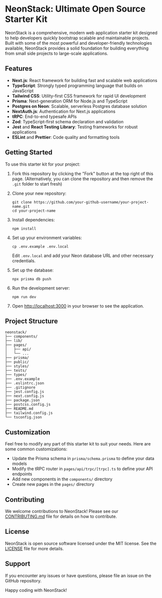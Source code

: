 # NeonStack: Ultimate Open Source Starter Kit

NeonStack is a comprehensive, modern web application starter kit designed to help developers quickly bootstrap scalable and maintainable projects. Built with some of the most powerful and developer-friendly technologies available, NeonStack provides a solid foundation for building everything from small side projects to large-scale applications.

## Features

- **Next.js**: React framework for building fast and scalable web applications
- **TypeScript**: Strongly typed programming language that builds on JavaScript
- **Tailwind CSS**: Utility-first CSS framework for rapid UI development
- **Prisma**: Next-generation ORM for Node.js and TypeScript
- **Postgres on Neon**: Scalable, serverless Postgres database solution
- **NextAuth.js**: Authentication for Next.js applications
- **tRPC**: End-to-end typesafe APIs
- **Zod**: TypeScript-first schema declaration and validation
- **Jest** and **React Testing Library**: Testing frameworks for robust applications
- **ESLint** and **Prettier**: Code quality and formatting tools

## Getting Started

To use this starter kit for your project:

1. Fork this repository by clicking the "Fork" button at the top right of this page.
   (Alternatively, you can clone the repository and then remove the `.git` folder to start fresh)

2. Clone your new repository:
   ```
   git clone https://github.com/your-github-username/your-project-name.git
   cd your-project-name
   ```

3. Install dependencies:
   ```
   npm install
   ```

4. Set up your environment variables:
   ```
   cp .env.example .env.local
   ```
   Edit `.env.local` and add your Neon database URL and other necessary credentials.

5. Set up the database:
   ```
   npx prisma db push
   ```

6. Run the development server:
   ```
   npm run dev
   ```

7. Open [http://localhost:3000](http://localhost:3000) in your browser to see the application.

## Project Structure

```
neonstack/
├── components/
├── lib/
├── pages/
│   ├── api/
│   └── ...
├── prisma/
├── public/
├── styles/
├── tests/
├── types/
├── .env.example
├── .eslintrc.json
├── .gitignore
├── jest.config.js
├── next.config.js
├── package.json
├── postcss.config.js
├── README.md
├── tailwind.config.js
└── tsconfig.json
```

## Customization

Feel free to modify any part of this starter kit to suit your needs. Here are some common customizations:

- Update the Prisma schema in `prisma/schema.prisma` to define your data models
- Modify the tRPC router in `pages/api/trpc/[trpc].ts` to define your API endpoints
- Add new components in the `components/` directory
- Create new pages in the `pages/` directory

## Contributing

We welcome contributions to NeonStack! Please see our [CONTRIBUTING.md](CONTRIBUTING.md) file for details on how to contribute.

## License

NeonStack is open source software licensed under the MIT license. See the [LICENSE](LICENSE) file for more details.

## Support

If you encounter any issues or have questions, please file an issue on the GitHub repository.

Happy coding with NeonStack!
